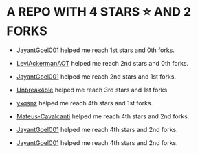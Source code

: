 # A REPO WITH 4 STARS ⭐️ AND 2 FORKS







- [JayantGoel001](https://github.com/JayantGoel001) helped me reach 1st stars and 0th forks.







- [LeviAckermanAOT](https://github.com/LeviAckermanAOT) helped me reach 2nd stars and 0th forks.







- [JayantGoel001](https://github.com/JayantGoel001) helped me reach 2nd stars and 1st forks.







- [Unbreak4ble](https://github.com/Unbreak4ble) helped me reach 3rd stars and 1st forks.







- [yxqsnz](https://github.com/yxqsnz) helped me reach 4th stars and 1st forks.







- [Mateus-Cavalcanti](https://github.com/Mateus-Cavalcanti) helped me reach 4th stars and 2nd forks.







 - [JayantGoel001](https://github.com/JayantGoel001) helped me reach 4th stars and 2nd forks.

 - [JayantGoel001](https://github.com/JayantGoel001) helped me reach 4th stars and 2nd forks.